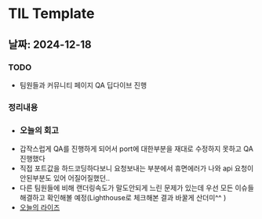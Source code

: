 # TIL Template

## 날짜: 2024-12-18

### TODO
- 팀원들과 커뮤니티 페이지 QA 딥다이브 진행
### 정리내용
- ### 오늘의 회고
- 갑작스럽게 QA를 진행하게 되어서 port에 대한부분을 재대로 수정하지 못하고 QA 진행했다
- 직접 포트값을 하드코딩하다보니 요청보내는 부분에서 휴면에러가 나와 api 요청이 안된부분도 있어 어질어질했던..
- 다른 팀원들에 비해 랜더링속도가 말도안되게 느린 문제가 있는데 우선 모든 이슈들 해결하고 확인해볼 예정(Lighthouse로 체크해본 결과 바꿀게 산더미^^ )
- [오늘의 라이즈](/Img/2024-12-18.png)